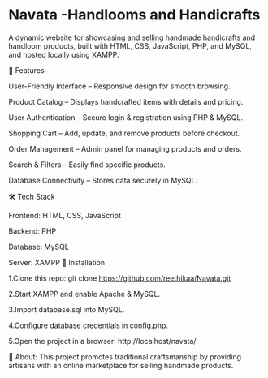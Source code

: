# Navata -Handlooms and Handicrafts
A dynamic website for showcasing and selling handmade handicrafts and handloom products, built with HTML, CSS, JavaScript, PHP, and MySQL, and hosted locally using XAMPP.

🚀 Features

User-Friendly Interface – Responsive design for smooth browsing.

Product Catalog – Displays handcrafted items with details and pricing.

User Authentication – Secure login & registration using PHP & MySQL.

Shopping Cart – Add, update, and remove products before checkout.

Order Management – Admin panel for managing products and orders.

Search & Filters – Easily find specific products.

Database Connectivity – Stores data securely in MySQL.

🛠️ Tech Stack

Frontend: HTML, CSS, JavaScript

Backend: PHP

Database: MySQL

Server: XAMPP
🔧 Installation

1.Clone this repo:
git clone https://github.com/reethikaa/Navata.git

2.Start XAMPP and enable Apache & MySQL.

3.Import database.sql into MySQL.

4.Configure database credentials in config.php.

5.Open the project in a browser:
http://localhost/navata/

🎨 About:
This project promotes traditional craftsmanship by providing artisans with an online marketplace for selling handmade products.
